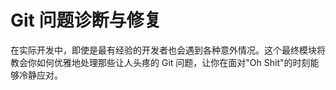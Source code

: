 # Git 问题诊断与修复

在实际开发中，即使是最有经验的开发者也会遇到各种意外情况。这个最终模块将教会你如何优雅地处理那些让人头疼的 Git 问题，让你在面对"Oh Shit"的时刻能够冷静应对。